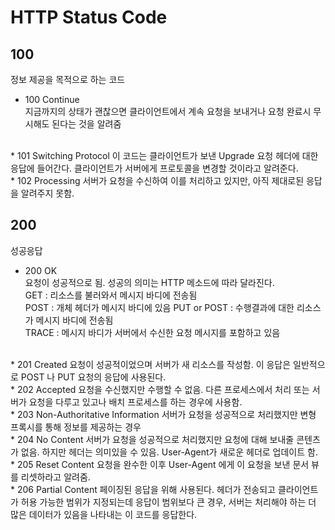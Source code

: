 HTTP Status Code
================
## 100
정보 제공을 목적으로 하는 코드
* 100 Continue  
지금까지의 상태가 괜찮으면 클라이언트에서 계속 요청을 보내거나 요청 완료시 무시해도 된다는 것을 알려줌  
<br>
* 101 Switching Protocol  
이 코드는 클라이언트가 보낸 Upgrade 요청 헤더에 대한 응답에 들어간다.  
클라이언트가 서버에게 프로토콜을 변경할 것이라고 알려준다.  
<br>
* 102 Processing  
서버가 요청을 수신하여 이를 처리하고 있지만, 아직 제대로된 응답을 알려주지 못함.  
<br>  

## 200 
성공응답
* 200 OK  
요청이 성공적으로 됨. 성공의 의미는 HTTP 메소드에 따라 달라진다.  
GET : 리소스를 불러와서 메시지 바디에 전송됨  
POST : 개체 헤더가 메시지 바디에 있음
PUT or POST : 수행결과에 대한 리소스가 메시지 바디에 전송됨  
TRACE : 메시지 바디가 서버에서 수신한 요청 메시지를 포함하고 있음  
<br>
* 201 Created  
요청이 성공적이었으며 서버가 새 리소스를 작성함.  
이 응답은 일반적으로 POST 나 PUT 요청의 응답에 사용된다.  
<br>
* 202 Accepted  
요청을 수신했지만 수행할 수 없음.  
다른 프로세스에서 처리 또는 서버가 요청을 다루고 있고나 배치 프로세스를 하는 경우에 사용함.  
<br>
* 203 Non-Authoritative Information  
서버가 요청을 성공적으로 처리했지만 변형 프록시를 통해 정보를 제공하는 경우  
<br>
* 204 No Content  
서버가 요청을 성공적으로 처리했지만 요청에 대해 보내줄 콘텐츠가 없음.
하지만 헤더는 의미있을 수 있음.  
User-Agent가 새로운 헤더로 업데이트 함.  
<br>
* 205 Reset Content  
요청을 완수한 이후 User-Agent 에게 이 요청을 보낸 문서 뷰를 리셋하라고 알려줌.  
<br>
* 206 Partial Content  
페이징된 응답을 위해 사용된다.  
헤더가 전송되고 클라이언트가 허용 가능한 범위가 지정되는데 응답이 범위보다 큰 경우, 서버는 처리해야 하는 더 많은 데이터가 있음을 나타내는 이 코드를 응답한다.